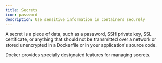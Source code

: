 ```yaml
---
title: Secrets
icon: password
description: Use sensitive information in containers securely
---
```


A secret is a piece of data, such as a password, SSH private key, SSL
certificate, or anything that should not be transmitted over a network or
stored unencrypted in a Dockerfile or in your application's source code.

Docker provides specially designated features for managing secrets.
